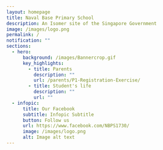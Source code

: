 ```yaml
---
layout: homepage
title: Naval Base Primary School
description: An Isomer site of the Singapore Government
image: /images/logo.png
permalink: /
notification: ""
sections:
  - hero:
      background: /images/Bannercrop.gif
      key_highlights:
        - title: Parents
          description: ""
          url: /parents/P1-Registration-Exercise/
        - title: Student's life
          description: ""
          url: ""
  - infopic:
      title: Our Facebook
      subtitle: Infopic Subtitle
      button: Follow us
      url: https://www.facebook.com/NBPS1730/
      image: /images/logo.png
      alt: Image alt text
---
```

